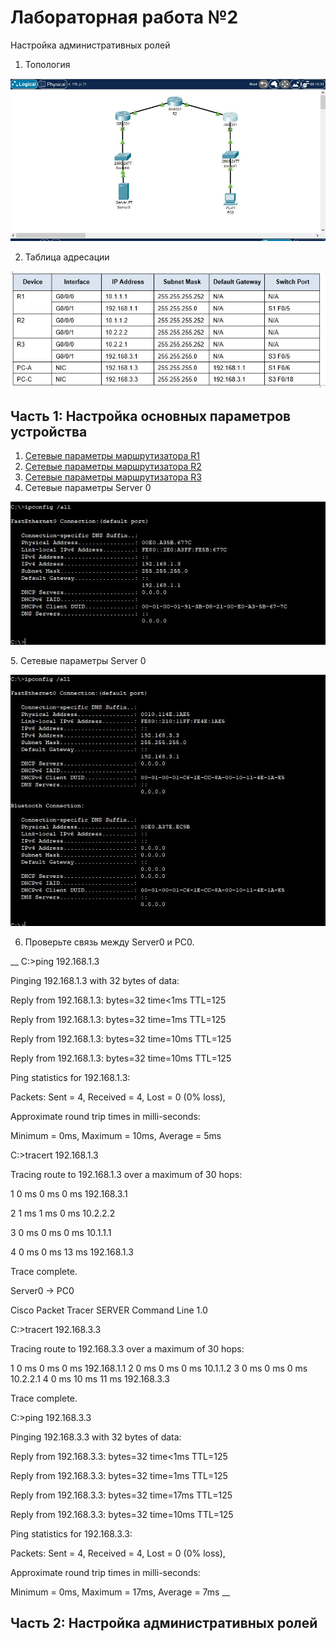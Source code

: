 # Лабораторная работа №2
 Настройка административных ролей
 
1.	Топология

![alt-текст][Топология]

[Топология]:https://github.com/b00mmer/lab2/blob/main/%D0%A2%D0%BE%D0%BF%D0%BE%D0%BB%D0%BE%D0%B3%D0%B8%D1%8F.JPG "Топология"

2. Таблица адресации

![alt-текст][Таблица]

[Таблица]:https://github.com/b00mmer/lab2/blob/main/%D0%A2%D0%B0%D0%B1%D0%BB%D0%B8%D1%86%D0%B0%20%D0%B0%D0%B4%D1%80%D0%B5%D1%81%D0%B0%D1%86%D0%B8%D0%B8.JPG "Таблица адресации"

## Часть 1: Настройка основных параметров устройства

1. [Сетевые параметры маршрутизатора R1](https://github.com/b00mmer/lab2/blob/main/R1_running-config.txt)
2. [Сетевые параметры маршрутизатора R2](https://github.com/b00mmer/lab2/blob/main/R2_running-config.txt)
3. [Сетевые параметры маршрутизатора R3](https://github.com/b00mmer/lab2/blob/main/R3_running-config.txt)
4. Сетевые параметры Server 0

![alt-текст][Server0]

[Server0]:https://github.com/b00mmer/lab2/blob/main/Server0.JPG "Сетевые параметры Server 0"
5. Сетевые параметры Server 0

![alt-текст][PC0]

[PC0]:https://github.com/b00mmer/lab2/blob/main/PC-0.JPG "Сетевые параметры PC0"

6.  Проверьте связь между Server0 и PC0.

__ C:\>ping 192.168.1.3

Pinging 192.168.1.3 with 32 bytes of data:

Reply from 192.168.1.3: bytes=32 time<1ms TTL=125

Reply from 192.168.1.3: bytes=32 time=1ms TTL=125

Reply from 192.168.1.3: bytes=32 time=10ms TTL=125

Reply from 192.168.1.3: bytes=32 time=10ms TTL=125

Ping statistics for 192.168.1.3:

Packets: Sent = 4, Received = 4, Lost = 0 (0% loss),

Approximate round trip times in milli-seconds:

Minimum = 0ms, Maximum = 10ms, Average = 5ms
	
C:\>tracert 192.168.1.3

Tracing route to 192.168.1.3 over a maximum of 30 hops: 

  1   0 ms      0 ms      0 ms      192.168.3.1

  2   1 ms      1 ms      0 ms      10.2.2.2
  
  3   0 ms      0 ms      0 ms      10.1.1.1
  
  4   0 ms      0 ms      13 ms     192.168.1.3

Trace complete.

 Server0 -> PC0

Cisco Packet Tracer SERVER Command Line 1.0

C:\>tracert 192.168.3.3

Tracing route to 192.168.3.3 over a maximum of 30 hops: 

  1   0 ms      0 ms      0 ms      192.168.1.1
  2   0 ms      0 ms      0 ms      10.1.1.2
  3   0 ms      0 ms      0 ms      10.2.2.1
  4   0 ms      10 ms     11 ms     192.168.3.3

Trace complete.


C:\>ping 192.168.3.3

Pinging 192.168.3.3 with 32 bytes of data:

Reply from 192.168.3.3: bytes=32 time<1ms TTL=125

Reply from 192.168.3.3: bytes=32 time=1ms TTL=125

Reply from 192.168.3.3: bytes=32 time=17ms TTL=125

Reply from 192.168.3.3: bytes=32 time=10ms TTL=125

Ping statistics for 192.168.3.3:

Packets: Sent = 4, Received = 4, Lost = 0 (0% loss),

Approximate round trip times in milli-seconds:

Minimum = 0ms, Maximum = 17ms, Average = 7ms __

## Часть 2: Настройка административных ролей





